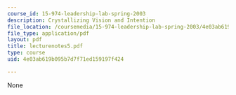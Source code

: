 ```yaml
---
course_id: 15-974-leadership-lab-spring-2003
description: Crystallizing Vision and Intention
file_location: /coursemedia/15-974-leadership-lab-spring-2003/4e03ab619b095b7d7f71ed159197f424_lecturenotes5.pdf
file_type: application/pdf
layout: pdf
title: lecturenotes5.pdf
type: course
uid: 4e03ab619b095b7d7f71ed159197f424

---
```

None